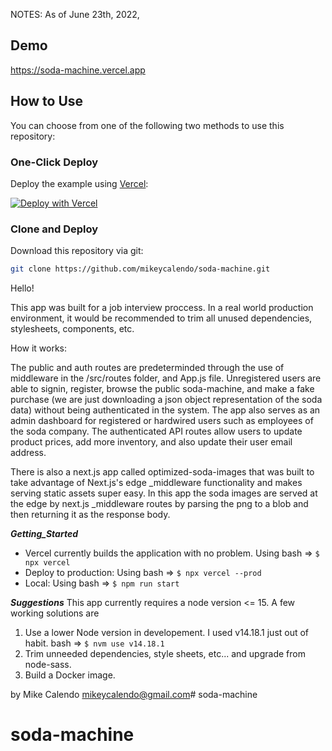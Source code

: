 NOTES: As of June 23th, 2022,


## Demo

https://soda-machine.vercel.app

## How to Use

You can choose from one of the following two methods to use this repository:

### One-Click Deploy

Deploy the example using [Vercel](https://vercel.com?utm_source=github&utm_medium=readme&utm_campaign=next-example):

[![Deploy with Vercel](https://vercel.com/button)](https://vercel.com/new/git/external?repository-url=https://github.com/mikeycalendo/soda-machine&project-name=soda-machine&repository-name=soda-machine)

### Clone and Deploy

Download this repository via git:

```bash
git clone https://github.com/mikeycalendo/soda-machine.git
```


Hello!

This app was built for a job interview proccess. In a real world production environment, it would be recommended to trim all unused dependencies, stylesheets, components, etc.

How it works:

The public and auth routes are predeterminded through the use of middleware in the /src/routes folder, and App.js file. Unregistered users are able to signin, register, browse the public soda-machine, and make a fake purchase (we are just downloading a json object representation of the soda data) without being authenticated in the system. The app also serves as an admin dashboard for registered or hardwired users such as employees of the soda company. The authenticated API routes allow users to update product prices, add more inventory, and also update their  user email address.

There is also a next.js app called optimized-soda-images that was built to take advantage of Next.js's edge _middleware functionality and makes serving static assets super easy. In this app the soda images are served at the edge by next.js _middleware routes by parsing the png to a blob and then returning it as the response body.

___Getting_Started___

- Vercel currently builds the application with no problem. Using bash => `$ npx vercel`
- Deploy to production: Using bash => `$ npx vercel --prod`
- Local: Using bash => `$ npm run start`

___Suggestions___
This app currently requires a node version <= 15. A few working solutions are 
1. Use a lower Node version in developement. I used v14.18.1 just out of habit. bash => `$ nvm use v14.18.1`
2. Trim unneeded dependencies, style sheets, etc... and upgrade from node-sass.
3. Build a Docker image.

by Mike Calendo <mikeycalendo@gmail.com># soda-machine
# soda-machine
